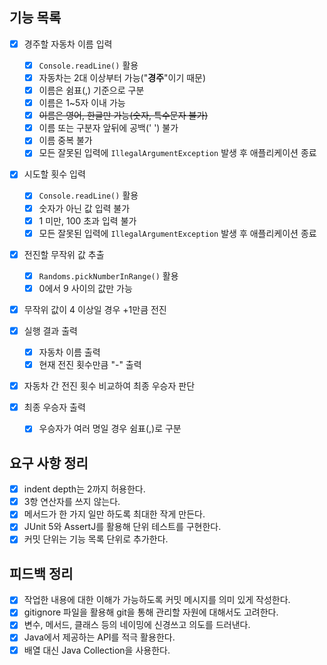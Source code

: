 ## 기능 목록

- [x] 경주할 자동차 이름 입력
    - [x] `Console.readLine()` 활용
    - [x] 자동차는 2대 이상부터 가능("**경주**"이기 때문)
    - [x] 이름은 쉼표(,) 기준으로 구분
    - [x] 이름은 1~5자 이내 가능
    - [x] ~~이름은 영어, 한글만 가능(숫자, 특수문자 불가)~~
    - [x] 이름 또는 구분자 앞뒤에 공백(' ') 불가
    - [x] 이름 중복 불가
    - [x] 모든 잘못된 입력에 `IllegalArgumentException` 발생 후 애플리케이션 종료

- [x] 시도할 횟수 입력
    - [x] `Console.readLine()` 활용
    - [x] 숫자가 아닌 값 입력 불가
    - [x] 1 미만, 100 초과 입력 불가
    - [x] 모든 잘못된 입력에 `IllegalArgumentException` 발생 후 애플리케이션 종료

- [x] 전진할 무작위 값 추출
    - [x] `Randoms.pickNumberInRange()` 활용
    - [x] 0에서 9 사이의 값만 가능

- [x] 무작위 값이 4 이상일 경우 +1만큼 전진

- [x] 실행 결과 출력
    - [x] 자동차 이름 출력
    - [x] 현재 전진 횟수만큼 "-" 출력

- [x] 자동차 간 전진 횟수 비교하여 최종 우승자 판단

- [x] 최종 우승자 출력
    - [x] 우승자가 여러 명일 경우 쉼표(,)로 구분

## 요구 사항 정리

- [x] indent depth는 2까지 허용한다.
- [x] 3항 연산자를 쓰지 않는다.
- [x] 메서드가 한 가지 일만 하도록 최대한 작게 만든다.
- [x] JUnit 5와 AssertJ를 활용해 단위 테스트를 구현한다.
- [x] 커밋 단위는 기능 목록 단위로 추가한다.

## 피드백 정리

- [x] 작업한 내용에 대한 이해가 가능하도록 커밋 메시지를 의미 있게 작성한다.
- [x] gitignore 파일을 활용해 git을 통해 관리할 자원에 대해서도 고려한다.
- [x] 변수, 메서드, 클래스 등의 네이밍에 신경쓰고 의도를 드러낸다.
- [x] Java에서 제공하는 API를 적극 활용한다.
- [x] 배열 대신 Java Collection을 사용한다.